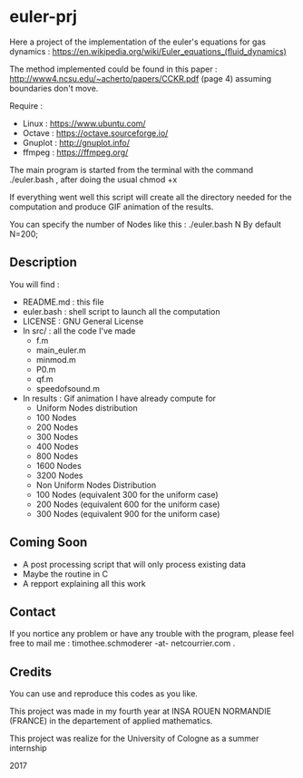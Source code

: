 # euler-prj

Here a project of the implementation of the euler's equations for gas dynamics : https://en.wikipedia.org/wiki/Euler_equations_(fluid_dynamics) 

The method implemented could be found in this paper : http://www4.ncsu.edu/~acherto/papers/CCKR.pdf (page 4) assuming boundaries don't move. 

Require : 
  - Linux : https://www.ubuntu.com/
  - Octave : https://octave.sourceforge.io/
  - Gnuplot : http://gnuplot.info/
  - ffmpeg : https://ffmpeg.org/
  
The main program is started from the terminal with the command ./euler.bash , after doing the usual chmod +x

If everything went well this script will create all the directory needed for the computation and produce GIF animation of the results. 

You can specify the number of Nodes like this : ./euler.bash N 
By default N=200;

## Description
You will find : 
  - README.md : this file
  - euler.bash : shell script to launch all the computation
  - LICENSE : GNU General License
  - In src/ : all the code I've made
    - f.m
    - main_euler.m
    - minmod.m
    - P0.m
    - qf.m
    - speedofsound.m
  - In results : Gif animation I have already compute for 
  	- Uniform Nodes distribution
     - 100 Nodes
     - 200 Nodes 
     - 300 Nodes
     - 400 Nodes
     - 800 Nodes
     - 1600 Nodes
     - 3200 Nodes 
    - Non Uniform Nodes Distribution 
     - 100 Nodes (equivalent 300 for the uniform case)
     - 200 Nodes (equivalent 600 for the uniform case)
     - 300 Nodes (equivalent 900 for the uniform case)

## Coming Soon 

 - A post processing script that will only process existing data
 - Maybe the routine in C
 - A repport explaining all this work 
 
## Contact 
If you nortice any problem or have any trouble with the program, please feel free to mail me : timothee.schmoderer -at- netcourrier.com . 

## Credits

You can use and reproduce this codes as you like.

This project was made in my fourth year at INSA ROUEN NORMANDIE (FRANCE) in the departement of applied mathematics. 

This project was realize for the University of Cologne as a summer internship 

2017


